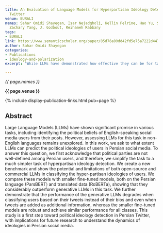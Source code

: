 ```yaml
---
title: An Evaluation of Language Models for Hyperpartisan Ideology Detection in Persian
  Twitter
venue: EURALI
names: Sahar Omidi Shayegan, Isar Nejadgholi, Kellin Pelrine, Hao Yu, Sacha Lévy,
  Zachary Yang, J. Godbout, Reihaneh Rabbany
tags:
- EURALI
link: https://www.semanticscholar.org/paper/05d76a00dd42fd5e75a7222d4479d2a35608c7a3
author: Sahar Omidi Shayegan
categories: 
- Publications
- ideology-and-polarization
excerpt: "While LLMs have demonstrated how effective they can be for tasks in the English language, such as detecting social media users’ political ideology, their performance in other languages remains understudied. We contribute to this area of research by fine-tuning smaller LLMs to identify hyperpartisans in Persian social media, and compare the results to those from open-source and commercial models. "

---
```


*{{ page.names }}*

**{{ page.venue }}**

{% include display-publication-links.html pub=page %}

## Abstract

Large Language Models (LLMs) have shown significant promise in various tasks, including identifying the political beliefs of English-speaking social media users from their posts. However, assessing LLMs for this task in non-English languages remains unexplored. In this work, we ask to what extent LLMs can predict the political ideologies of users in Persian social media. To answer this question, we first acknowledge that political parties are not well-defined among Persian users, and therefore, we simplify the task to a much simpler task of hyperpartisan ideology detection. We create a new benchmark and show the potential and limitations of both open-source and commercial LLMs in classifying the hyper-partisan ideologies of users. We compare these models with smaller fine-tuned models, both on the Persian language (ParsBERT) and translated data (RoBERTa), showing that they considerably outperform generative LLMs in this task. We further demonstrate that the performance of the generative LLMs degrades when classifying users based on their tweets instead of their bios and even when tweets are added as additional information, whereas the smaller fine-tuned models are robust and achieve similar performance for all classes. This study is a first step toward political ideology detection in Persian Twitter, with implications for future research to understand the dynamics of ideologies in Persian social media.